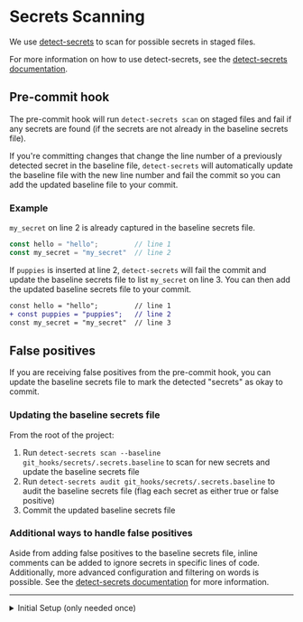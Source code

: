 # Secrets Scanning

We use [detect-secrets](https://github.com/Yelp/detect-secrets) to scan for possible secrets in staged files.

For more information on how to use detect-secrets, see the [detect-secrets documentation](https://github.com/Yelp/detect-secrets).

## Pre-commit hook
The pre-commit hook will run `detect-secrets scan` on staged files and fail if any secrets are found (if the secrets are not already in the baseline secrets file).

If you're committing changes that change the line number of a previously detected secret in the baseline file, `detect-secrets` will automatically update the baseline file with the new line number and fail the commit so you can add the updated baseline file to your commit.

### Example

`my_secret` on line 2 is already captured in the baseline secrets file.
```js
const hello = "hello";         // line 1
const my_secret = "my_secret"  // line 2
```

If `puppies` is inserted at line 2, `detect-secrets` will fail the commit and update the baseline secrets file to list `my_secret` on line 3. You can then add the updated baseline secrets file to your commit.
```diff
const hello = "hello";         // line 1
+ const puppies = "puppies";   // line 2
const my_secret = "my_secret"  // line 3
```

## False positives
If you are receiving false positives from the pre-commit hook, you can update the baseline secrets file to mark the detected "secrets" as okay to commit.

### Updating the baseline secrets file
From the root of the project:
1. Run `detect-secrets scan --baseline git_hooks/secrets/.secrets.baseline` to scan for new secrets and update the baseline secrets file
2. Run `detect-secrets audit git_hooks/secrets/.secrets.baseline` to audit the baseline secrets file (flag each secret as either true or false positive)
3. Commit the updated baseline secrets file

### Additional ways to handle false positives
Aside from adding false positives to the baseline secrets file, inline comments can be added to ignore secrets in specific lines of code. Additionally, more advanced configuration and filtering on words is possible. See the [detect-secrets documentation](https://github.com/Yelp/detect-secrets/tree/master?tab=readme-ov-file#inline-allowlisting) for more information.

---

<details>
<summary>Initial Setup (only needed once)</summary>

It's best to refer to [detect-secrets](https://github.com/Yelp/detect-secrets) for the most up-to-date instructions, but here are the steps that were used to set up the initial baseline secrets file:
1. Install detect-secrets via `pip install detect-secrets` (Python and pip installed already) or `brew install detect-secrets` (MacOS)
2. Run `detect-secrets scan --no-verify > git_hooks/secrets/.secrets.baseline` to generate the initial baseline secrets file
    - `--no-verify` is used to skip additional secret verification via a network call
3. Run `detect-secrets audit git_hooks/secrets/.secrets.baseline` to audit the baseline secrets file (flag each secret as either true or false positive)
4. Commit the baseline secrets file

</details>
